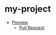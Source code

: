 # my-project
- [Preview](https://ivan-panchenko1992.github.io/my-project/)
    - [Pull Request](https://github.com/ivan-panchenko1992/my-project/pull/1/files)

